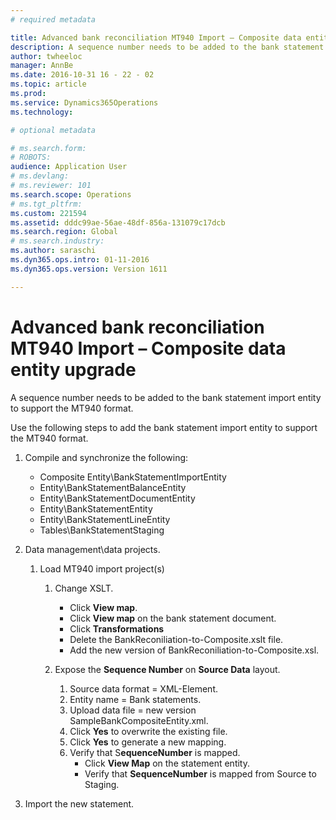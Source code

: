 ```yaml
---
# required metadata

title: Advanced bank reconciliation MT940 Import – Composite data entity upgrade
description: A sequence number needs to be added to the bank statement import entity to support the MT940 format. 
author: twheeloc
manager: AnnBe
ms.date: 2016-10-31 16 - 22 - 02
ms.topic: article
ms.prod: 
ms.service: Dynamics365Operations
ms.technology: 

# optional metadata

# ms.search.form: 
# ROBOTS: 
audience: Application User
# ms.devlang: 
# ms.reviewer: 101
ms.search.scope: Operations
# ms.tgt_pltfrm: 
ms.custom: 221594
ms.assetid: dddc99ae-56ae-48df-856a-131079c17dcb
ms.search.region: Global
# ms.search.industry: 
ms.author: saraschi
ms.dyn365.ops.intro: 01-11-2016
ms.dyn365.ops.version: Version 1611

---
```


# Advanced bank reconciliation MT940 Import – Composite data entity upgrade

A sequence number needs to be added to the bank statement import entity to support the MT940 format. 

Use the following steps to add the bank statement import entity to support the MT940 format.

1.  Compile and synchronize the following:
    -   Composite Entity\\BankStatementImportEntity
    -   Entity\\BankStatementBalanceEntity
    -   Entity\\BankStatementDocumentEntity
    -   Entity\\BankStatementEntity
    -   Entity\\BankStatementLineEntity
    -   Tables\\BankStatementStaging

2.  Data management\\data projects.
    1.  Load MT940 import project(s)
        1.  Change XSLT.
            -   Click **View map**.
            -   Click **View map** on the bank statement document.
            -   Click **Transformations**
            -   Delete the BankReconiliation-to-Composite.xslt file.
            -   Add the new version of BankReconiliation-to-Composite.xsl.

        2.  Expose the **Sequence Number** on **Source Data** layout.
            1.  Source data format = XML-Element.
            2.  Entity name = Bank statements.
            3.  Upload data file = new version SampleBankCompositeEntity.xml.
            4.  Click **Yes** to overwrite the existing file.
            5.  Click **Yes** to generate a new mapping.
            6.  Verify that S**equenceNumber** is mapped.
                -   Click **View Map** on the statement entity.
                -   Verify that **SequenceNumber** is mapped from Source to Staging.

3.  Import the new statement.


